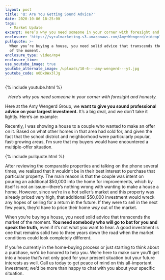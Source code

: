 ```yaml
---
layout: post
title: 'Q: Are You Getting Sound Advice?'
date: 2020-10-06 18:25:00
tags:
  - Market Update
excerpt: Here’s why you need someone in your corner with foresight and honesty.
enclosure: 'https://vyralmarketing.s3.amazonaws.com/Amy+Wengerd/videoplayback+(6).mp4'
pullquote: >-
  When you’re buying a house, you need solid advice that transcends the market
  of the moment.
enclosure_type: video/mp4
enclosure_time:
use_youtube_image: true
youtube_alternate_image: /uploads/10-6---amy-wengerd---yt.jpg
youtube_code: n0Dx8Wx3lJg
---
```


{% include youtube.html %}

<p style="text-align:center"><em>Here’s why you need someone in your corner with foresight and honesty.</em></p>

Here at the Amy Wengerd Group, we **want to give you sound professional advice on your largest investment.** It’s a big deal, and we don’t take it lightly. Here’s an example:&nbsp;

Recently, I was showing a house to a couple who wanted to make an offer on it. Based on what other homes in that area had sold for, and given the fact that the school district and neighborhood were particularly popular, fast-growing areas, I’m sure that my buyers would have encountered a multiple-offer situation.&nbsp;

{% include pullquote.html %}

After reviewing the comparable properties and talking on the phone several times, we realized that it wouldn’t be in their best interest to purchase that particular property. The main reason is that the couple was intent on pouring an additional $50,000 into the home for improvements, which by itself is not an issue—there’s nothing wrong with wanting to make a house a home. However, since we’re in a hot seller’s market and this property was already priced very high, that additional $50,000 investment would wreck any hopes of selling for a return in the future. If they were to sell in the next few years, they’d have to price their home *way* out of the market.&nbsp;

When you’re buying a house, you need solid advice that transcends the market of the moment. **You need somebody who will go to bat for you and speak the truth,** even if it’s not what you want to hear. A good investment is one that remains solid two to three years down the road when the market conditions could look completely different.&nbsp;

If you’re currently in the home-buying process or just starting to think about a purchase, we’d be honored to help you. We’re here to make sure you’ll get into a house that’s not only good for your present situation but your future interests as well. Call us today to get peace of mind on this all-important investment; we’d be more than happy to chat with you about your specific situation.